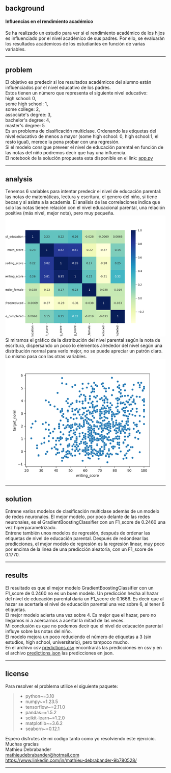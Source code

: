 ## background
#### Influencias en el rendimiento académico
Se ha realizado un estudio para ver si el rendimiento académico de los hijos es influenciado por el nivel académico de sus padres. Por ello, se evaluarán los resultados academicos de los estudiantes en función de varias variables.
***
## problem
El objetivo es predecir si los resultados académicos del alumno están influenciados por el nivel educativo de los padres.  
Estos tienen un número que representa el siguiente nivel educativo:  
high school: 0,  
some high school: 1,  
some college: 2,  
associate's degree: 3,  
bachelor's degree: 4,  
master's degree: 5  
Es un problema de clasificación multiclase. Ordenando las etiquetas del nivel educativo de menos a mayor (some high school: 0, high school:1, el resto igual), merece la pena probar con una regresión.  
Si el modelo consigue preveer el nivel de educación parental en función de las notas del niño podremos decir que hay una influencia.  
El notebook de la solución propuesta esta disponible en el link: [app.py](/app.py) 
***
## analysis
Tenemos 6 variables para intentar predecir el nivel de educación parental: las notas de matemáticas, lectura y escritura, el genero del niño, si tiene becas y si asiste a la academia. El analisis de las correlaciones indica que solo las notas tienen relación con el nivel educacional parental, una relación positiva (más nivel, mejor nota), pero muy pequeña.  
![Alt text](/correlaciones.png)  
Si miramos el gráfico de la distribución del nivel parental según la nota de escritura, dispersando un poco lo elementos alrededor del nivel según una distribución normal para verlo mejor, no se puede apreciar un patrón claro. Lo mismo pasa con las otras variables.  
![Alt text](/relación_nivel_de_educacion_parental_VS_nota_de_escritura_del_niño.png)  
***
## solution
Entrene varios modelos de clasificación multiclase además de un modelo de redes neuronales. El mejor modelo, por poco delante de las redes neuronales, es el GradientBoostingClassifier con un F1_score de 0.2460 una vez hiperparametrizado.  
Entrene también unos modelos de regresión, después de ordenar las etiquetas de nivel de educación parental. Después de redondear las predicciones, el mejor modelo de regresión es la regresión linear, muy poco por encima de la linea de una predicción aleatoria, con un F1_score de 0.1770.  
***
## results
El resultado es que el mejor modelo GradientBoostingClassifier con un F1_score de 0.2460 no es un buen modelo. Un predicción hecha al hazar del nivel de educación parental daría un F1_score de 0.1666. Es decir que al hazar se acertaría el nivel de educación parental una vez sobre 6, al tener 6 etiquetas.  
El mejor modelo acierta una vez sobre 4. Es mejor que el hazar, pero no llegamos ni a acercarnos a acertar la mitad de las veces.  
Mi conclusión es que no podemos decir que el nivel de educación parental influye sobre las notas del niño.  
El modelo mejora un poco reduciendo el número de etiquetas a 3 (sin estudios, high school, universitario), pero tampoco mucho.  
En el archivo csv [predictions.csv](/predictions.csv) encontrarás las predicciones en csv y en el archivo [predictions.json](/predictions.json) las predicciones en json.  
***
## license
Para resolver el problema utilice el siguiente paquete:
> - python~=3.10
> - numpy~=1.23.5
> - tensorflow~=2.11.0
> - pandas~=1.5.2
> - scikit-learn~=1.2.0
> - matplotlib~=3.6.2
> - seaborn~=0.12.1  

Espero disfrutes de mi codigo tanto como yo resolviendo este ejercicio.    
Muchas gracias   
Mathieu Debrabander  
mathieudebrabander@hotmail.com  
https://www.linkedin.com/in/mathieu-debrabander-9b780528/
***
